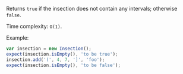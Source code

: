 Returns `true` if the insection does not contain any intervals; otherwise `false`.

Time complexity: `O(1)`.

Example:

```js
var insection = new Insection();
expect(insection.isEmpty(), 'to be true');
insection.add('(', 4, 7, ']', 'foo');
expect(insection.isEmpty(), 'to be false');
```
